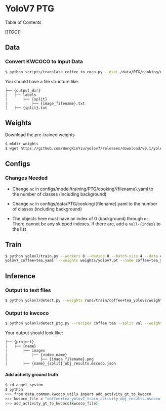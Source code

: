 # YoloV7 PTG

Table of Contents

[[_TOC_]]

## Data
### Convert KWCOCO to Input Data
```bash
$ python scripts/translate_coffee_to_coco.py --dset /data/PTG/cooking/object_anns/coffee+tea/berkeley/coffee_v2.3_and_tea_v2.2_obj_annotations_plus_bkgd.mscoco.json --output_dir datasets/coffee+tea/ --split train
```

You should have a file structure like:
```
├── {output_dir}
|   ├── labels
|       ├── {split}
|           ├── {image_filename}.txt
|   ├── {split}.txt
```

## Weights
Download the pre-trained weights
```bash
$ mkdir weights
$ wget https://github.com/WongKinYiu/yolov7/releases/download/v0.1/yolov7.pt weights
```

## Configs
### Changes Needed
- Change `nc` in configs/model/training/PTG/cooking/{filename}.yaml to the number of classes (including background)

- Change `nc` in configs/data/PTG/cooking/{filename}.yaml to the number of classes (including background)

- The objects here must have an index of 0 (background) through `nc`. There cannot be any skipped indexes. If there are, add a `null-{index}` to the list

## Train
```bash
$ python yolov7/train.py --workers 8 --device 0 --batch-size 4 --data configs/data/PTG/cooking/coffee+tea_task_objects.yaml --img 1280 1280 --cfg configs/model/training/PTG/cooking/
yolov7_coffee+tea.yaml  --weights weights/yolov7.pt --name coffee+tea_yolov7 --hyp configs/data/hyp.scratch.custom.yaml
```

## Inference
### Output to text files
```bash
$ python yolov7/detect.py --weights runs/train/coffee+tea_yolov7/weights/best.pt --conf 0.2 --img-size 1280 --source /data/PTG/cooking/ros_bags/coffee/coffee_extracted/all_activities_20_extracted/images/ --project runs/detect/coffee+tea_yolov7 --save-txt 
```

### Output to kwcoco
```bash
$ python yolov7/detect_ptg.py --recipes coffee tea --split val --weights runs/train/coffee+tea_yolov7/weights/best.pt --project runs/detect --name coffee+tea_yolov7 --save-img
```

Your output should look like:
```
├── {project}
|   ├── {name}
|       ├── images
|           ├── {video_name}
|               ├── {image_filename}.png
|       ├── {name}_{split}_obj_results.mscoco.json
```

#### Add activity ground truth
```bash
$ cd angel_system
$ python
>>> from data.common.kwcoco_utils import add_activity_gt_to_kwcoco 
>>> kwcoco_file = "coffee+tea_yolov7_train_activity_obj_results.mscoco.json"
>>> add_activity_gt_to_kwcoco(kwcoco_file)
```
